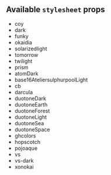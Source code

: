 ## Available `stylesheet` props 
* coy
* dark
* funky
* okaidia
* solarizedlight
* tomorrow
* twilight
* prism
* atomDark
* base16AteliersulphurpoolLight
* cb
* darcula
* duotoneDark
* duotoneEarth
* duotoneForest
* duotoneLight
* duotoneSea
* duotoneSpace
* ghcolors
* hopscotch
* pojoaque
* vs
* vs-dark
* xonokai
